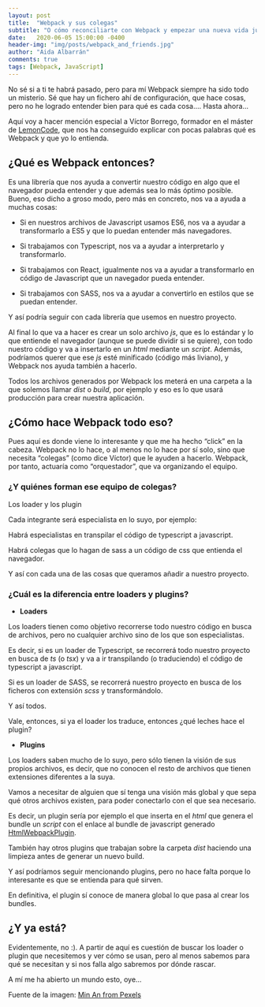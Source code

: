```yaml
---
layout: post
title:  "Webpack y sus colegas"
subtitle: "O cómo reconciliarte con Webpack y empezar una nueva vida juntos..."
date:   2020-06-05 15:00:00 -0400
header-img: "img/posts/webpack_and_friends.jpg"
author: "Aida Albarrán"
comments: true
tags: [Webpack, JavaScript]
---
```


No sé si a ti te habrá pasado, pero para mí Webpack siempre ha sido todo un misterio. Sé que hay un fichero ahí de configuración, que hace cosas, pero no he logrado entender bien para qué es cada cosa…. Hasta ahora…


Aquí voy a hacer mención especial a Víctor Borrego, formador en el máster de [LemonCode](https://lemoncode.net/), que nos ha conseguido explicar con pocas palabras qué es Webpack y que yo lo entienda.


## ¿Qué es Webpack entonces?


Es una librería que nos ayuda a convertir nuestro código en algo que el navegador pueda entender y que además sea lo más óptimo posible. Bueno, eso dicho a groso modo, pero más en concreto, nos va a ayuda a muchas cosas:


* Si en nuestros archivos de Javascript usamos ES6, nos va a ayudar a transformarlo a ES5 y que lo puedan entender más navegadores.

* Si trabajamos con Typescript, nos va a ayudar a interpretarlo y transformarlo.

* Si trabajamos con React, igualmente nos va a ayudar a transformarlo en código de Javascript que un navegador pueda entender.

* Si trabajamos con SASS, nos va a ayudar a convertirlo en estilos que se puedan entender.

Y así podría seguir con cada librería que usemos en nuestro proyecto.

Al final lo que va a hacer es crear un solo archivo *js*, que es lo estándar y lo que entiende el navegador (aunque se puede dividir si se quiere), con todo nuestro código y va a insertarlo en un *html* mediante un *script*. Además, podríamos querer que ese *js* esté minificado (código más liviano), y Webpack nos ayuda también a hacerlo.

Todos los archivos generados por Webpack los meterá en una carpeta a la que solemos llamar *dist* o *build*, por ejemplo y eso es lo que usará producción para crear nuestra aplicación.

## ¿Cómo hace Webpack todo eso?

Pues aquí es donde viene lo interesante y que me ha hecho “click” en la cabeza. Webpack no lo hace, o al menos no lo hace por sí solo, sino que necesita “colegas” (como dice Víctor) que le ayuden a hacerlo. Webpack, por tanto, actuaría como “orquestador”, que va organizando el equipo.

### ¿Y quiénes forman ese equipo de colegas?

Los loader y los plugin

Cada integrante será especialista en lo suyo, por ejemplo:

Habrá especialistas en transpilar el código de typescript a javascript.

Habrá colegas que lo hagan de sass a un código de css que entienda el navegador.

Y así con cada una de las cosas que queramos añadir a nuestro proyecto.

### ¿Cuál es la diferencia entre loaders y plugins?

* __Loaders__

Los loaders tienen como objetivo recorrerse todo nuestro código en busca de archivos, pero no cualquier archivo sino de los que son especialistas.

Es decir, si es un loader de Typescript, se recorrerá todo nuestro proyecto en busca de *ts* (o *tsx*) y va a ir transpilando (o traduciendo) el código de typescript a javascript.

Si es un loader de SASS, se recorrerá nuestro proyecto en busca de los ficheros con extensión *scss* y transformándolo.

Y así todos.

Vale, entonces, si ya el loader los traduce, entonces ¿qué leches hace el plugin?

* __Plugins__

Los loaders saben mucho de lo suyo, pero sólo tienen la visión de sus propios archivos, es decir, que no conocen el resto de archivos que tienen extensiones diferentes a la suya.

Vamos a necesitar de alguien que sí tenga una visión más global y que sepa qué otros archivos existen, para poder conectarlo con el que sea necesario.

Es decir, un plugin sería por ejemplo el que inserta en el *html* que genera el bundle un *script* con el enlace al bundle de javascript generado [HtmlWebpackPlugin](https://webpack.js.org/plugins/html-webpack-plugin/).

También hay otros plugins que trabajan sobre la carpeta *dist* haciendo una limpieza antes de generar un nuevo build.

Y así podríamos seguir mencionando plugins, pero no hace falta porque lo interesante es que se entienda para qué sirven.

En definitiva, el plugin sí conoce de manera global lo que pasa al crear los bundles.

## ¿Y ya está?

Evidentemente, no :). A partir de aquí es cuestión de buscar los loader o plugin que necesitemos y ver cómo se usan, pero al menos sabemos para qué se necesitan y si nos falla algo sabremos por dónde rascar.

A mí me ha abierto un mundo esto, oye…


Fuente de la imagen: [Min An from Pexels](https://www.pexels.com/@minan1398?utm_content=attributionCopyText&utm_medium=referral&utm_source=pexels)
